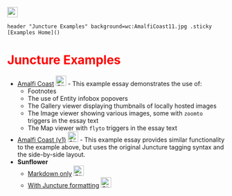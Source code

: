 [![](https://v3.juncture-digital.org/images/wb.svg)](https://v3.juncture-digital.org/wb)

<style>
    h1 { color: red; }
    img { height: 24px; }
</style>

```
header "Juncture Examples" background=wc:AmalfiCoast11.jpg .sticky
[Examples Home]()
```

# Juncture Examples

- [Amalfi Coast](amalfi-coast) [![Github](https://upload.wikimedia.org/wikipedia/commons/thumb/c/c2/GitHub_Invertocat_Logo.svg/300px-GitHub_Invertocat_Logo.svg.png)](https://github.com/juncture-digital/examples/blob/main/amalfi-coast/README.md) - This example essay demonstrates the use of:
    - Footnotes
    - The use of Entity infobox popovers
    - The Gallery viewer displaying thumbnails of locally hosted images
    - The Image viewer showing various images, some with `zoomto` triggers in the essay text
    - The Map viewer with `flyto` triggers in the essay text
- [Amalfi Coast (v1)](amalfi-coast/v1) [![Github](https://upload.wikimedia.org/wikipedia/commons/thumb/c/c2/GitHub_Invertocat_Logo.svg/300px-GitHub_Invertocat_Logo.svg.png)](https://github.com/juncture-digital/examples/blob/main/amalfi-coast/v1.md) - This example essay provides similar functionality to the example above, but uses the original Juncture tagging syntax and the side-by-side layout.
- **Sunflower**
    - [Markdown only](sunflower/basic) [![Github](https://upload.wikimedia.org/wikipedia/commons/thumb/c/c2/GitHub_Invertocat_Logo.svg/300px-GitHub_Invertocat_Logo.svg.png)](https://github.com/juncture-digital/examples/blob/main/sunflower/basic.md)
    - [With Juncture formatting](sunflower/juncture) [![Github](https://upload.wikimedia.org/wikipedia/commons/thumb/c/c2/GitHub_Invertocat_Logo.svg/300px-GitHub_Invertocat_Logo.svg.png)](https://github.com/juncture-digital/examples/blob/main/sunflower/juncture.md)

